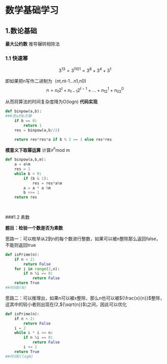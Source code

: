 # 数学基础学习


## 1.数论基础

**最大公约数**
推导辗转相除法


### 1.1 快速幂

$$
3^{13} = 3^{1101} = 3^8 + 3^4 + 3^1
$$

即如果把n写作二进制为（nt,nt-1...n1,n0)
$$
n = n_t2^t + n_{t-1}2^{t-1} + ... +n_12^1+n_02^0
$$

从而将算法的时间复杂度降为O(logn)
**代码实现**

```python
def binpow(a,b):
###求a的b次幂
	if b == 0:
		return 1
	res = binpow(a,b//2)

	return res*res*a if b % 2 == 1 else res*res

```


**模意义下取幂运算**
计算${x^n}$mod m

```python
def binpow(a,b,m):
	a = a%m
	res = 1
	while b > 0:
		if (b & 1):
			res = res*a%m
		a = a * a %m
		b >>= 1
	return res
	
		
```



###1.2 素数

**题目：检验一个数是否为素数**

思路一：可以枚举从2到n的每个数进行整数，如果可以被n整除那么返回false，不能则返回true


```python
def isPrime(n):
	if n < 2:
		return False
	for i in range(2,n):
		if n %i == 0:
			return False
	return True
##时间O(N)


```
思路二：可以推理出，如果n可以被x整除，那么n也可以被${\frac{x}{n}}$整除，这其中的较小者则出现在(2,${\sqrt{n}}$)之间，因此可以优化

```python
def isPrime(n):
	if n < 2:
		return False
	i = 2
	while i * i <= n:
		if n %i == 0:
			return False
		i += 1
	return True
##时间O(logN)


```



